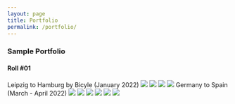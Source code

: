```yaml
---
layout: page
title: Portfolio
permalink: /portfolio/
---
```


### Sample Portfolio

#### Roll #01
Leipzig to Hamburg by Bicyle (January 2022)
![]({{site.baseurl}}/assets/images/portfolio/roll-1/img1.jpg)
![]({{site.baseurl}}/assets/images/portfolio/roll-1/img2.jpg)
![]({{site.baseurl}}/assets/images/portfolio/roll-1/img3.jpg)
![]({{site.baseurl}}/assets/images/portfolio/roll-1/img4.jpg)
Germany to Spain (March - April 2022)
![]({{site.baseurl}}/assets/images/portfolio/roll-1/img5.jpg)
![]({{site.baseurl}}/assets/images/portfolio/roll-1/img6.jpg)
![]({{site.baseurl}}/assets/images/portfolio/roll-1/img7.jpg)
![]({{site.baseurl}}/assets/images/portfolio/roll-1/img8.jpg)
![]({{site.baseurl}}/assets/images/portfolio/roll-1/img9.jpg)
![]({{site.baseurl}}/assets/images/portfolio/roll-1/img10.jpg)
